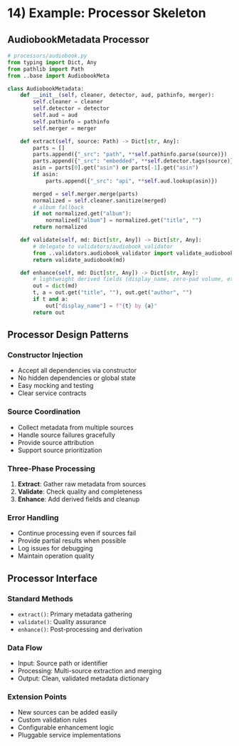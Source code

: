 # 14) Example: Processor Skeleton

## AudiobookMetadata Processor

```python
# processors/audiobook.py
from typing import Dict, Any
from pathlib import Path
from ..base import AudiobookMeta

class AudiobookMetadata:
    def __init__(self, cleaner, detector, aud, pathinfo, merger):
        self.cleaner = cleaner
        self.detector = detector
        self.aud = aud
        self.pathinfo = pathinfo
        self.merger = merger

    def extract(self, source: Path) -> Dict[str, Any]:
        parts = []
        parts.append({"_src": "path", **self.pathinfo.parse(source)})
        parts.append({"_src": "embedded", **self.detector.tags(source)})  # optional
        asin = parts[0].get("asin") or parts[-1].get("asin")
        if asin:
            parts.append({"_src": "api", **self.aud.lookup(asin)})

        merged = self.merger.merge(parts)
        normalized = self.cleaner.sanitize(merged)
        # album fallback
        if not normalized.get("album"):
            normalized["album"] = normalized.get("title", "")
        return normalized

    def validate(self, md: Dict[str, Any]) -> Dict[str, Any]:
        # delegate to validators/audiobook_validator
        from ..validators.audiobook_validator import validate_audiobook
        return validate_audiobook(md)

    def enhance(self, md: Dict[str, Any]) -> Dict[str, Any]:
        # lightweight derived fields (display_name, zero-pad volume, etc.)
        out = dict(md)
        t, a = out.get("title", ""), out.get("author", "")
        if t and a:
            out["display_name"] = f"{t} by {a}"
        return out
```

## Processor Design Patterns

### Constructor Injection

- Accept all dependencies via constructor
- No hidden dependencies or global state
- Easy mocking and testing
- Clear service contracts

### Source Coordination

- Collect metadata from multiple sources
- Handle source failures gracefully
- Provide source attribution
- Support source prioritization

### Three-Phase Processing

1. **Extract**: Gather raw metadata from sources
2. **Validate**: Check quality and completeness
3. **Enhance**: Add derived fields and cleanup

### Error Handling

- Continue processing even if sources fail
- Provide partial results when possible
- Log issues for debugging
- Maintain operation quality

## Processor Interface

### Standard Methods

- `extract()`: Primary metadata gathering
- `validate()`: Quality assurance
- `enhance()`: Post-processing and derivation

### Data Flow

- Input: Source path or identifier
- Processing: Multi-source extraction and merging
- Output: Clean, validated metadata dictionary

### Extension Points

- New sources can be added easily
- Custom validation rules
- Configurable enhancement logic
- Pluggable service implementations
